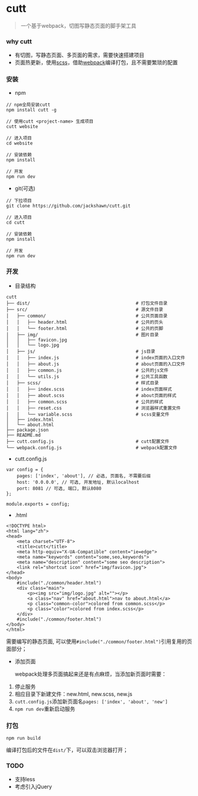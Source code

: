 # cutt
> 一个基于webpack，切图写静态页面的脚手架工具

### why cutt

* 有切图，写静态页面、多页面的需求，需要快速搭建项目
* 页面热更新，使用[scss](https://www.sass.hk/)，借助[webpack](https://webpack.js.org/)编译打包，且不需要繁琐的配置

### 安装

* npm

```
// npm全局安装cutt
npm install cutt -g
	
// 使用cutt <project-name> 生成项目
cutt website
	
// 进入项目
cd website
	
// 安装依赖
npm install
	
// 开发
npm run dev
```
* git(可选)

```
// 下拉项目
git clone https://github.com/jackshawn/cutt.git
	
// 进入项目
cd cutt
	
// 安装依赖
npm install
	
// 开发
npm run dev
```

### 开发

* 目录结构

```
cutt
├── dist/                                        # 打包文件目录
├── src/                                         # 源文件目录
│   ├── common/                                  # 公共页面目录
│   │   ├── header.html                          # 公共的页头
│   │   └── footer.html                          # 公共的页脚
│   ├── img/                                     # 图片目录
│   │   ├── favicon.jpg
│   │   └── logo.jpg
│   ├── js/                                      # js目录
│   │   ├── index.js                             # index页面的入口文件
│   │   ├── about.js                             # about页面的入口文件
│   │   ├── common.js                            # 公共的js文件
│   │   └── utils.js                             # 公共工具函数
│   ├── scss/                                    # 样式目录
│   │   ├── index.scss                           # index页面样式
│   │   ├── about.scss                           # about页面的样式
│   │   ├── common.scss                          # 公共的样式
│   │   ├── reset.css                            # 浏览器样式重置文件
│   │   └── variable.scss                        # scss变量文件
│   ├── index.html                  
│   └── about.html
├── package.json
├── README.md                  
├── cutt.config.js                               # cutt配置文件
└── webpack.config.js                            # webpack配置文件
```

* cutt.config.js

```
var config = {
    pages: ['index', 'about'], // 必选, 页面名, 不需要后缀
    host: '0.0.0.0', // 可选, 开发地址, 默认localhost
    port: 8081 // 可选, 端口, 默认8080
};

module.exports = config;
```

* .html

```
<!DOCTYPE html>
<html lang="zh">
<head>
    <meta charset="UTF-8">
    <title>cutt</title>
    <meta http-equiv="X-UA-Compatible" content="ie=edge">
    <meta name="keywords" content="some,seo,keywords">
    <meta name="description" content="some seo description">
    <link rel="shortcut icon" href="img/favicon.jpg">
</head>
<body>
    #include("./common/header.html")
    <div class="main">
        <p><img src="img/logo.jpg" alt=""></p>
        <a class="nav" href="about.html">nav to about.html</a>
        <p class="common-color">colored from common.scss</p>
        <p class="color">colored from index.scss</p>
    </div>
    #include("./common/footer.html")
</body>
</html>
```
需要编写的静态页面, 可以使用`#include("./common/footer.html")`引用复用的页面部分；

* 添加页面

	webpack处理多页面搞起来还是有点麻烦，当添加新页面时需要：

1. 停止服务
2. 相应目录下新建文件：new.html, new.scss, new.js
3. `cutt.config.js`添加新页面名`pages: ['index', 'about', 'new']`
4. `npm run dev`重新启动服务

### 打包

```
npm run build
```
编译打包后的文件在`dist/`下，可以双击浏览器打开；

### TODO

* 支持less
* 考虑引入jQuery
